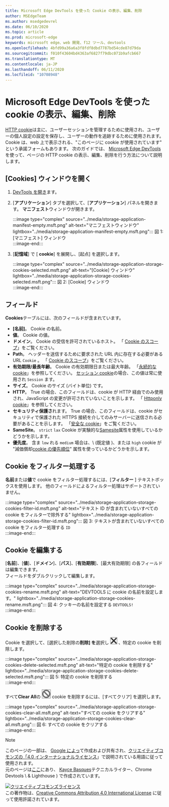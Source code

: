```yaml
---
title: Microsoft Edge DevTools を使った Cookie の表示、編集、削除
author: MSEdgeTeam
ms.author: msedgedevrel
ms.date: 06/10/2020
ms.topic: article
ms.prod: microsoft-edge
keywords: microsoft edge、web 開発、f12 ツール、devtools
ms.openlocfilehash: 4bfd99a36a6a3f8fdf8dbd7787bd54cde87d79da
ms.sourcegitcommit: f010f43604bd4363af6827f79dbc071b9afcb667
ms.translationtype: MT
ms.contentlocale: ja-JP
ms.lasthandoff: 06/11/2020
ms.locfileid: "10708948"
---
```

<!-- Copyright Kayce Basques 

   Licensed under the Apache License, Version 2.0 (the "License");
   you may not use this file except in compliance with the License.
   You may obtain a copy of the License at

       https://www.apache.org/licenses/LICENSE-2.0

   Unless required by applicable law or agreed to in writing, software
   distributed under the License is distributed on an "AS IS" BASIS,
   WITHOUT WARRANTIES OR CONDITIONS OF ANY KIND, either express or implied.
   See the License for the specific language governing permissions and
   limitations under the License.  -->

# Microsoft Edge DevTools を使った cookie の表示、編集、削除  

[HTTP cookie][MDNHTTPCookies]は主に、ユーザーセッションを管理するために使用され、ユーザーの個人設定の設定を保存し、ユーザーの動作を追跡するために使用されます。  Cookie は、web 上で表示される、"このページに cookie が使用されています" という承諾フォームもあります。  次のガイドでは、 [Microsoft Edge DevTools][MicrosoftEdgeDevTools]を使って、ページの HTTP cookie の表示、編集、削除を行う方法について説明します。  

## [Cookies] ウィンドウを開く  

1.  [DevTools を開き][DevToolsOpen]ます。  
1.  [**アプリケーション**] タブを選択して、[**アプリケーション**] パネルを開きます。  **マニフェスト**ウィンドウが開きます。  
    
    :::image type="complex" source="../media/storage-application-manifest-empty.msft.png" alt-text="マニフェストウィンドウ" lightbox="../media/storage-application-manifest-empty.msft.png":::
       図 1: [マニフェスト] ウィンドウ  
    :::image-end:::  

1.  [**記憶域**] で [ **cookie**] を展開し、[起点] を選択します。  
    
    :::image type="complex" source="../media/storage-application-storage-cookies-selected.msft.png" alt-text="[Cookie] ウィンドウ" lightbox="../media/storage-application-storage-cookies-selected.msft.png":::
       図 2: [Cookie] ウィンドウ  
    :::image-end:::  

## フィールド  

**Cookies**テーブルには、次のフィールドが含まれています。  

*   **[名前]**。  Cookie の名前。  
*   **値**。  Cookie の値。  
*   **ドメイン**。  Cookie の受信を許可されているホスト。  「 [Cookie のスコープ][MDNHTTPCookiesScope]」をご覧ください。  
*   **Path**。  ヘッダーを送信するために要求された URL 内に存在する必要がある URL `Cookie` 。  「 [Cookie のスコープ][MDNHTTPCookiesScope]」をご覧ください。  
*   **有効期限/最長年齢**。  Cookie の有効期限日または最大年齢。  「[永続的な cookie][MDNHTTPCookiesPermanent]」を参照してください。  [セッション cookie][MDNHTTPCookiesSession]の場合、この値は常に使用され `Session` ます。  
*   **サイズ**。  Cookie のサイズ (バイト単位) です。  
*   **HTTP**。  True の場合、このフィールドは、cookie が HTTP 経由でのみ使用され、JavaScript の変更が許可されていないことを示します。  「 [Httponly cookie][MDNHTTPCookiesSecure]」を参照してください。  
*   **セキュリティ保護さ**れます。  True の場合、このフィールドは、cookie がセキュリティで保護された HTTPS 接続を介してのみサーバーに送信される必要があることを示します。  「[安全な cookie][MDNHTTPCookiesSecure]」をご覧ください。  
*   **SameSite**。  `strict` `lax` Cookie が実験的な[Samesite][MDNHTTPCookiesSamesite]属性を使用しているかどうかを示します。  
*   **優先度**。  含ま `low` れる `medium` 場合は、\ (既定値 \)、または `high` cookie が "減価償却[cookie の優先順位][ChromiumIssue232693]" 属性を使っているかどうかを示します。

## Cookie をフィルター処理する  

**名前**または**値**で cookie をフィルター処理するには、[**フィルター** ] テキストボックスを使用します。  他のフィールドによるフィルター処理はサポートされていません。  

:::image type="complex" source="../media/storage-application-storage-cookies-filter-id.msft.png" alt-text="テキスト ID が含まれていないすべての cookie をフィルターで除外する" lightbox="../media/storage-application-storage-cookies-filter-id.msft.png":::
   図 3: テキストが含まれていないすべての cookie をフィルター処理する `ID`  
:::image-end:::  

## Cookie を編集する  

[**名前**]、[**値**]、[**ドメイン**]、[**パス**]、[**有効期限**]、[最大有効期限] の各フィールドは編集できます。  
フィールドをダブルクリックして編集します。  

:::image type="complex" source="../media/storage-application-storage-cookies-rename.msft.png" alt-text="DEVTOOLS に cookie の名前を設定します。" lightbox="../media/storage-application-storage-cookies-rename.msft.png":::
   図 4: クッキーの名前を設定する `DEVTOOLS!`  
:::image-end:::  

## Cookie を削除する  

Cookie を選択して、[選択した削除の**削除] を**選択し ![ ][ImageDeleteIcon] 、特定の cookie を削除します。  

:::image type="complex" source="../media/storage-application-storage-cookies-delete-selected.msft.png" alt-text="特定の cookie を削除する" lightbox="../media/storage-application-storage-cookies-delete-selected.msft.png":::
   図 5: 特定の cookie を削除する  
:::image-end:::  

すべて**Clear All**の ![ ][ImageClearIcon] cookie を削除するには、[すべてクリア] を選択します。  

:::image type="complex" source="../media/storage-application-storage-cookies-clear-all.msft.png" alt-text="すべての cookie をクリアする" lightbox="../media/storage-application-storage-cookies-clear-all.msft.png":::
   図 6: すべての cookie をクリアする  
:::image-end:::  

<!-- image links -->  

[ImageClearIcon]: ../media/clear-icon.msft.png  
[ImageDeleteIcon]: ../media/delete-icon.msft.png  

<!-- links -->  

[MicrosoftEdgeDevTools]: /microsoft-edge/devtools-guide-chromium "Microsoft Edge (Chromium) 開発者ツール"  
[DevToolsOpen]: /microsoft-edge/devtools-guide-chromium/open "Microsoft Edge DevTools を開く"  

[ChromiumIssue232693]: https://bugs.chromium.org/p/chromium/issues/detail?id=232693 "Chromium の問題 232693: Cookie の優先度フィールドの実装 |Chromium のバグ"  

[MDNHTTPCookies]: https://developer.mozilla.org/docs/Web/HTTP/Cookies "HTTP クッキー |MDN"  
[MDNHTTPCookiesPermanent]: https://developer.mozilla.org/docs/Web/HTTP/Cookies#Permanent_cookies "HTTP クッキー-永続的な cookie |MDN"  
[MDNHTTPCookiesSamesite]: https://developer.mozilla.org/docs/Web/HTTP/Cookies#SameSite_cookies "HTTP クッキー-SameSite クッキー |MDN"  
[MDNHTTPCookiesScope]: https://developer.mozilla.org/docs/Web/HTTP/Cookies#Scope_of_cookies "HTTP cookie-cookie のスコープ |MDN"  
[MDNHTTPCookiesSecure]: https://developer.mozilla.org/docs/Web/HTTP/Cookies#Secure_and_HttpOnly_cookies "HTTP クッキー-セキュアおよび HttpOnly クッキー |MDN"  
[MDNHTTPCookiesSession]: https://developer.mozilla.org/docs/Web/HTTP/Cookies#Session_cookies "HTTP クッキー-セッションクッキー |MDN"  

> [!NOTE]
> このページの一部は、 [Google によっ][GoogleSitePolicies]て作成および共有され、[クリエイティブコモンズの「4.0 インターナショナルライセンス][CCA4IL]」で説明されている用語に従って使用されます。  
> 元のページは[ここ](https://developers.google.com/web/tools/chrome-devtools/storage/cookies)にあり、 [Kayce Basques][KayceBasques]テクニカルライター、Chrome Devtools \ & Lighthouse \) で作成されています。  

[![クリエイティブコモンズライセンス][CCby4Image]][CCA4IL]  
この著作物は、[Creative Commons Attribution 4.0 International License][CCA4IL] に従って使用許諾されています。  

[CCA4IL]: https://creativecommons.org/licenses/by/4.0  
[CCby4Image]: https://i.creativecommons.org/l/by/4.0/88x31.png  
[GoogleSitePolicies]: https://developers.google.com/terms/site-policies  
[KayceBasques]: https://developers.google.com/web/resources/contributors/kaycebasques  
